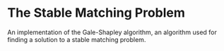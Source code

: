 # The Stable Matching Problem
An implementation of the Gale-Shapley algorithm, an algorithm used for finding a solution to a stable matching problem.
